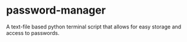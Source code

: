 # password-manager
A text-file based python terminal script that allows for easy storage and access to passwords. 
